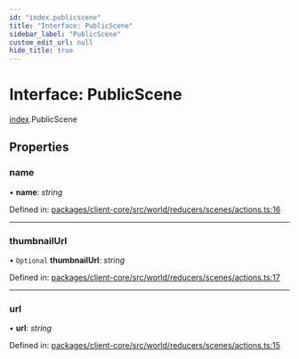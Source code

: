 ```yaml
---
id: "index.publicscene"
title: "Interface: PublicScene"
sidebar_label: "PublicScene"
custom_edit_url: null
hide_title: true
---
```


# Interface: PublicScene

[index](../modules/index.md).PublicScene

## Properties

### name

• **name**: *string*

Defined in: [packages/client-core/src/world/reducers/scenes/actions.ts:16](https://github.com/xr3ngine/xr3ngine/blob/716a06460/packages/client-core/src/world/reducers/scenes/actions.ts#L16)

___

### thumbnailUrl

• `Optional` **thumbnailUrl**: *string*

Defined in: [packages/client-core/src/world/reducers/scenes/actions.ts:17](https://github.com/xr3ngine/xr3ngine/blob/716a06460/packages/client-core/src/world/reducers/scenes/actions.ts#L17)

___

### url

• **url**: *string*

Defined in: [packages/client-core/src/world/reducers/scenes/actions.ts:15](https://github.com/xr3ngine/xr3ngine/blob/716a06460/packages/client-core/src/world/reducers/scenes/actions.ts#L15)
